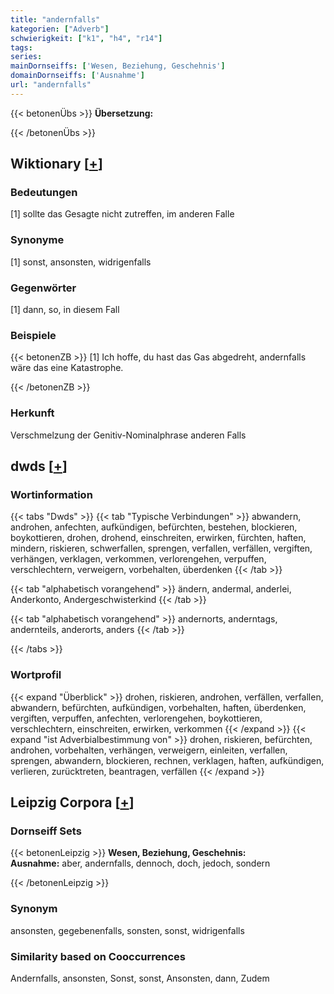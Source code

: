 ```yaml
---
title: "andernfalls"
kategorien: ["Adverb"]
schwierigkeit: ["k1", "h4", "r14"]
tags:
series:
mainDornseiffs: ['Wesen, Beziehung, Geschehnis']
domainDornseiffs: ['Ausnahme']
url: "andernfalls"
---
```


{{< betonenÜbs >}}
**Übersetzung:**  
  
{{< /betonenÜbs >}}

## Wiktionary [[+](https://de.wiktionary.org/wiki/andernfalls)]

### Bedeutungen
[1] sollte das Gesagte nicht zutreffen, im anderen Falle  

### Synonyme
[1] sonst, ansonsten, widrigenfalls  

### Gegenwörter
[1] dann, so, in diesem Fall  

### Beispiele
{{< betonenZB >}}
[1] Ich hoffe, du hast das Gas abgedreht, andernfalls wäre das eine Katastrophe.  

{{< /betonenZB >}}
### Herkunft
Verschmelzung der Genitiv-Nominalphrase anderen Falls  



## dwds [[+](https://www.dwds.de/wb/andernfalls)]

### Wortinformation
{{< tabs "Dwds" >}}
{{< tab "Typische Verbindungen" >}}
abwandern, androhen, anfechten, aufkündigen, befürchten, bestehen, blockieren, boykottieren, drohen, drohend, einschreiten, erwirken, fürchten, haften, mindern, riskieren, schwerfallen, sprengen, verfallen, verfällen, vergiften, verhängen, verklagen, verkommen, verlorengehen, verpuffen, verschlechtern, verweigern, vorbehalten, überdenken
{{< /tab >}}

{{< tab "alphabetisch vorangehend" >}}
ändern, andermal, anderlei, Anderkonto, Andergeschwisterkind
{{< /tab >}}

{{< tab "alphabetisch vorangehend" >}}
andernorts, anderntags, andernteils, anderorts, anders
{{< /tab >}}

{{< /tabs >}}

### Wortprofil
{{< expand "Überblick" >}} drohen, riskieren, androhen, verfällen, verfallen, abwandern, befürchten, aufkündigen, vorbehalten, haften, überdenken, vergiften, verpuffen, anfechten, verlorengehen, boykottieren, verschlechtern, einschreiten, erwirken, verkommen {{< /expand >}}
{{< expand "ist Adverbialbestimmung von" >}} drohen, riskieren, befürchten, androhen, vorbehalten, verhängen, verweigern, einleiten, verfallen, sprengen, abwandern, blockieren, rechnen, verklagen, haften, aufkündigen, verlieren, zurücktreten, beantragen, verfällen {{< /expand >}}

## Leipzig Corpora [[+](https://corpora.uni-leipzig.de/en/res?word=andernfalls&corpusId=deu_newscrawl-public_2018)]

### Dornseiff Sets
{{< betonenLeipzig >}}
**Wesen, Beziehung, Geschehnis:**  
**Ausnahme:** aber, andernfalls, dennoch, doch, jedoch, sondern  

{{< /betonenLeipzig >}}

### Synonym
ansonsten, gegebenenfalls, sonsten, sonst, widrigenfalls


### Similarity based on Cooccurrences
Andernfalls, ansonsten, Sonst, sonst, Ansonsten, dann, Zudem

